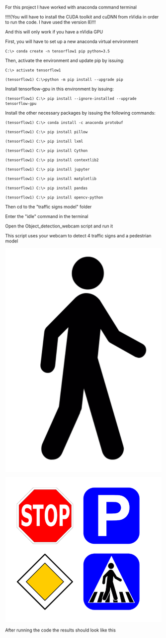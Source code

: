 For this project I have worked with anaconda command terminal

!!!!(You will have to install the CUDA toolkit and cuDNN from nVidia in order to run the code. I have used the version 8)!!!

And this will only work if you have a nVidia GPU

First, you will have to set up a new anaconda virtual environment
```
C:\> conda create -n tensorflow1 pip python=3.5
```
Then, activate the environment and update pip by issuing:
```
C:\> activate tensorflow1
```
```
(tensorflow1) C:\>python -m pip install --upgrade pip
```
Install tensorflow-gpu in this environment by issuing:
```
(tensorflow1) C:\> pip install --ignore-installed --upgrade tensorflow-gpu
```

Install the other necessary packages by issuing the following commands:
```
(tensorflow1) C:\> conda install -c anaconda protobuf
```
```
(tensorflow1) C:\> pip install pillow
```
```
(tensorflow1) C:\> pip install lxml
```
```
(tensorflow1) C:\> pip install Cython
```
```
(tensorflow1) C:\> pip install contextlib2
```
```
(tensorflow1) C:\> pip install jupyter
```
```
(tensorflow1) C:\> pip install matplotlib
```
```
(tensorflow1) C:\> pip install pandas
```
```
(tensorflow1) C:\> pip install opencv-python
```
Then cd to the "traffic signs model" folder 

Enter the "idle" command in the terminal

Open the Object_detection_webcam script and run it

This script uses your webcam to detect 4 traffic signs and a pedestrian model

![](images/pedestrian.png)

![](images/semne.png)

After running the code the results should look like this

